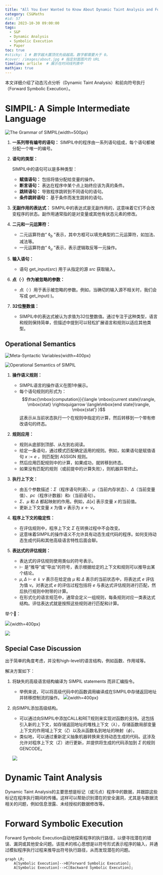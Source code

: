 ```yaml
---
title: "All You Ever Wanted to Know About Dynamic Taint Analysis and Forward Symbolic Execution 阅读"
category: CS&Maths
#id: 57
date: 2023-10-30 09:00:00
tags: 
  - S&P
  - Dynamic Analysis
  - Symbolic Execution
  - Paper
toc: true
#sticky: 1 # 数字越大置顶优先级越高。数字都需要大于 0。
#cover: /images/about.jpg # 指定封面图片的 URL
timeline: article  # 展示在时间线列表中
mathjax: true
---
```


本文详细介绍了动态污点分析（Dynamic Taint Analysis）和前向符号执行（Forward Symbolic Execution）。
<!--more-->

# SIMPIL: A Simple Intermediate Language
![The Grammar of SIMPIL](/All_You_Ever_Wanted_to_Know_About_Dynamic_Taint_Analysis_and_Forward_Symbolic_Execution阅读/image1.png){width=500px}

1. **一系列带有编号的语句：**
    SIMPIL中的程序由一系列语句组成，每个语句都被分配一个唯一的编号。
  
2. **语句的类型：**

    SIMPIL中的语句可以是多种类型：
    - **赋值语句：** 包括将值分配给变量的操作。
    - **断言语句：** 表达在程序中某个点上始终应该为真的条件。
    - **跳转语句：** 导致程序跳转到不同语句的语句。
    - **条件跳转语句：** 基于条件而发生跳转的语句。

3. **无副作用的表达式：**
  SIMPIL中的表达式是无副作用的，这意味着它们不会改变程序的状态。副作用通常指的是对变量或其他有状态元素的修改。

1. **二元和一元运算符：**
   - 二元运算符由“ $\lozenge_{b}$ ”表示，其中方框可以填充典型的二元运算符，如加法、减法等。
   - 一元运算符由“ $\lozenge_{u}$ ”表示，表示逻辑取反等一元操作。

2. **输入语句：**
   - 语句 $\mbox{get\_input}(src)$ 用于从指定的源 $src$ 获取输入。

3. **点（$\cdot$）作为被忽略的参数：**
   - 点（$\cdot$）用于表示被忽略的参数。例如，当确切的输入源不相关时，我们会写成 $\mbox{get\_input}(·)$。

4. **32位整数值：**
   - SIMPIL中的表达式被认为求值为32位整数值。通过专注于这种类型，语言和规则保持简单，但描述中提到可以轻松扩展语言和规则以适应其他类型。

## Operational Semantics
![Meta-Syntactic Variables](/All_You_Ever_Wanted_to_Know_About_Dynamic_Taint_Analysis_and_Forward_Symbolic_Execution阅读/image3.png){width=400px}

![Operational Semantics of SIMPIL](/All_You_Ever_Wanted_to_Know_About_Dynamic_Taint_Analysis_and_Forward_Symbolic_Execution阅读/image2.png)

1. **操作语义规则：**
   - SIMPIL语言的操作语义在图1中展示。
   - 每个语句规则的形式为：  
     $$\frac{\mbox{computation}}{\langle \mbox{current state}\rangle, \mbox{stat} \rightsquigarrow \langle\mbox{end state}\rangle, \mbox{stat’} }$$
     这表示从当前状态执行一个在规则中指定的计算，然后转移到一个带有修改语句的终态。

2. **规则应用：**
   - 规则从底部到顶部、从左到右阅读。
   - 给定一条语句，通过模式匹配确定适用的规则。例如，如果语句是赋值语句 $x := e$ ，则匹配到 ASSIGN 规则。
   - 然后应用匹配规则中的计算，如果成功，就转移到终态。
   - 如果没有匹配的规则（或前提中的计算失败），则机器异常终止。

3. **执行上下文：**
   - 由五个参数描述：$\Sigma$（程序语句列表）、$\mu$（当前内存状态）、$\Delta$（当前变量值）、$pc$（程序计数器）和$\iota$（当前语句）。
   - $\Sigma$、$\mu$ 和 $\Delta$ 都起映射的作用。例如，$\Delta[x]$ 表示变量 $x$ 的当前值。
   - 更新上下文变量 $x$ 为值 $v$ 表示为 $x\leftarrow v$。

4. **程序上下文的稳定性：**
   - 在评估规则中，程序上下文 $\Sigma$ 在转换过程中不会改变。
   - 这意味着SIMPIL的操作语义不允许具有动态生成代码的程序。如何支持动态生成代码和其他高级语言特性后面会聊。

5. **表达式的评估规则：**
   - 表达式的评估规则使用类似的符号表示。
   - $\vdash$ 是“推导”或“导出”的符号，表示根据给定的上下文和规则可以推导出某个结论。
   - $\mu, \Delta\vdash e \Downarrow v$ 表示在给定由 $\mu$ 和 $\Delta$ 表示的当前状态中，将表达式 $e$ 评估为值 $v$。对表达式 $e$ 的评估过程包括将 $e$ 与表达式评估规则进行匹配，然后执行规则中附带的计算。
   - 在形式化的语言规范中，通常会定义一组规则，每条规则对应一类表达式结构。评估表达式就是按照这些规则进行匹配和计算。

举个🌰：

![](/All_You_Ever_Wanted_to_Know_About_Dynamic_Taint_Analysis_and_Forward_Symbolic_Execution阅读/image4.png){width=400px}

![](/All_You_Ever_Wanted_to_Know_About_Dynamic_Taint_Analysis_and_Forward_Symbolic_Execution阅读/image5.png)

## Special Case Discussion
出于简单的角度考虑，并没有high-level的语言结构，例如函数、作用域等。

解决方案如下：

1. 将缺失的高级语言结构编译为 SIMPIL statements 而非汇编指令。
    - 举例来说，可以将高级代码中的函数调用编译成在SIMPIL中存储返回地址并转移控制流的操作。
      ![](/All_You_Ever_Wanted_to_Know_About_Dynamic_Taint_Analysis_and_Forward_Symbolic_Execution阅读/image6.png){width=400px}


2. 向SIMPIL添加高级结构。
    - 可以通过向SIMPIL中添加CALL和RET规则来实现对函数的支持。这包括引入新的上下文，如存储返回地址的堆栈上下文（$\lambda$），存储函数局部变量上下文的作用域上下文（$\zeta$）以及从函数名到地址的映射（$\phi$）。
    - 类似地，可以通过重新定义抽象机器转换来支持动态生成的代码。这涉及允许对程序上下文（$\Sigma$）进行更新，并提供将生成的代码添加到 $\Sigma$ 的规则GENCODE。
  
    ![](/All_You_Ever_Wanted_to_Know_About_Dynamic_Taint_Analysis_and_Forward_Symbolic_Execution阅读/image7.png)


# Dynamic Taint Analysis
Dynamic Taint Analysis的主要思想是标记（或污点）程序中的数据，并跟踪这些标记在程序执行期间的传播。这样可以帮助识别潜在的安全漏洞，尤其是与数据流相关的问题，例如信息泄露、未经授权的数据修改等。

# Forward Symbolic Execution

Forward Symbolic Execution自动地探索程序的执行路径，以便寻找潜在的错误、漏洞或其他安全问题。该技术的核心思想是以符号形式表示程序的输入，并通过模拟程序执行过程来推导出符号执行路径，从而发现潜在的问题。
```mermaid
graph LR;
    A[Symbolic Execution]-->B[Forward Symbolic Execution];
    A[Symbolic Execution]-->C[Backward Symbolic Execution];
```
